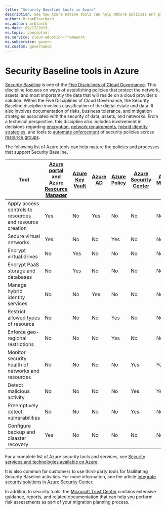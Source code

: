 ```yaml
---
title: "Security Baseline tools in Azure"
description: See how Azure native tools can help mature policies and processes that support the Security Baseline governance discipline.
author: BrianBlanchard
ms.author: brblanch
ms.date: 09/17/2019
ms.topic: conceptual
ms.service: cloud-adoption-framework
ms.subservice: govern
ms.custom: governance
---
```


# Security Baseline tools in Azure

[Security Baseline](./index.md) is one of the [Five Disciplines of Cloud Governance](../governance-disciplines.md). This discipline focuses on ways of establishing policies that protect the network, assets, and most importantly the data that will reside on a cloud provider's solution. Within the Five Disciplines of Cloud Governance, the Security Baseline discipline involves classification of the digital estate and data. It also involves documentation of risks, business tolerance, and mitigation strategies associated with the security of data, assets, and networks. From a technical perspective, this discipline also includes involvement in decisions regarding [encryption](../../decision-guides/encryption/index.md), [network requirements](../../decision-guides/software-defined-network/index.md), [hybrid identity strategies](../../decision-guides/identity/index.md), and tools to [automate enforcement](../../decision-guides/policy-enforcement/index.md) of security policies across [resource groups](../../decision-guides/resource-consistency/index.md).

The following list of Azure tools can help mature the policies and processes that support Security Baseline.

| Tool | [Azure portal](https://azure.microsoft.com/features/azure-portal) and [Azure Resource Manager](https://docs.microsoft.com/azure/azure-resource-manager/resource-group-overview)  | [Azure Key Vault](https://docs.microsoft.com/azure/key-vault)  | [Azure AD](https://docs.microsoft.com/azure/active-directory/fundamentals/active-directory-whatis) | [Azure Policy](https://docs.microsoft.com/azure/governance/policy/overview) | [Azure Security Center](https://docs.microsoft.com/azure/security-center/security-center-intro) | [Azure Monitor](https://docs.microsoft.com/azure/azure-monitor/overview) |
|------------------------------------------------------------|---------------------------------|-----------------|----------|--------------|-----------------------|---------------|
| Apply access controls to resources and resource creation   | Yes                             | No              | Yes      | No           | No                    | No            |
| Secure virtual networks                                    | Yes                             | No              | No       | Yes          | No                    | No            |
| Encrypt virtual drives                                     | No                              | Yes             | No       | No           | No                    | No            |
| Encrypt PaaS storage and databases                         | No                              | Yes             | No       | No           | No                    | No            |
| Manage hybrid identity services                            | No                              | No              | Yes      | No           | No                    | No            |
| Restrict allowed types of resource                         | No                              | No              | No       | Yes          | No                    | No            |
| Enforce geo-regional restrictions                          | No                              | No              | No       | Yes          | No                    | No            |
| Monitor security health of networks and resources          | No                              | No              | No       | No           | Yes                   | Yes           |
| Detect malicious activity                                  | No                              | No              | No       | No           | Yes                   | Yes           |
| Preemptively detect vulnerabilities                        | No                              | No              | No       | No           | Yes                   | No            |
| Configure backup and disaster recovery                     | Yes                             | No              | No       | No           | No                    | No            |

For a complete list of Azure security tools and services, see [Security services and technologies available on Azure](https://docs.microsoft.com/azure/security/azure-security-services-technologies).

It is also common for customers to use third-party tools for facilitating Security Baseline activities. For more information, see the article [Integrate security solutions in Azure Security Center](https://docs.microsoft.com/azure/security-center/security-center-partner-integration).

In addition to security tools, the [Microsoft Trust Center](https://www.microsoft.com/trustcenter/guidance/risk-assessment) contains extensive guidance, reports, and related documentation that can help you perform risk assessments as part of your migration planning process.
